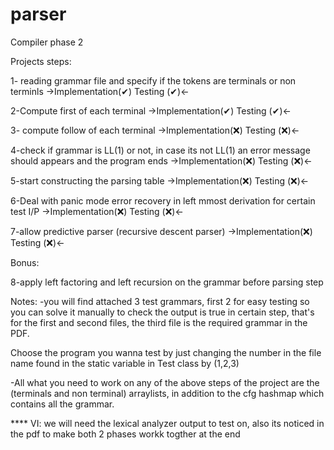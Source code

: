 # parser
Compiler phase 2

Projects steps:

1- reading grammar file and specify if the tokens are terminals or non terminls 
->Implementation(✔)     Testing (✔)<-

2-Compute first of each terminal 
->Implementation(✔)     Testing (✔)<-

3- compute follow of each terminal
->Implementation(❌)     Testing (❌)<-

4-check if grammar is LL(1) or not, in case its not LL(1) an error message should appears and the program ends 
->Implementation(❌)     Testing (❌)<-

5-start constructing the parsing table
->Implementation(❌)     Testing (❌)<-

6-Deal with panic mode error recovery in left mmost derivation for certain test I/P 
->Implementation(❌)     Testing (❌)<-

7-allow predictive parser (recursive descent parser) 
->Implementation(❌)     Testing (❌)<-

Bonus:

8-apply left factoring and left recursion on the grammar before parsing step


Notes:
-you will find attached 3 test grammars,
first 2 for easy testing so you can solve it manually to check the output is true in certain step,
that's for the first and second files,
the third file is the required grammar in the PDF.

Choose the program you wanna test by just changing the number in the file name found in the static variable in Test class by (1,2,3)


-All what you need to work on any of the above steps of the project are
the (terminals and non terminal) arraylists,
in addition to the cfg
hashmap which contains all the grammar.

**** VI: we will need the lexical analyzer output to test on, also its noticed in the pdf to make both 2 phases workk togther at the end
